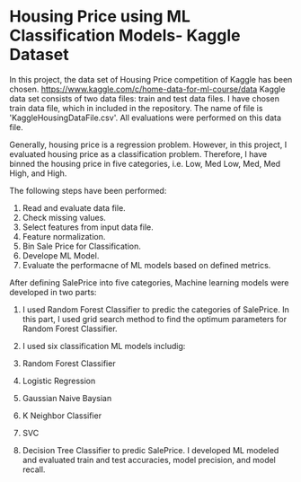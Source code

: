 # Housing Price using ML Classification Models- Kaggle Dataset

In this project, the data set of Housing Price competition of Kaggle has been chosen. https://www.kaggle.com/c/home-data-for-ml-course/data
Kaggle data set consists of two data files: train and test data files. I have chosen train data file, which in included in the repository. The name of file is 'KaggleHousingDataFile.csv'. All evaluations were performed on this data file.

Generally, housing price is a regression problem. However, in this project, I evaluated housing price as a classification problem. Therefore, I have binned the housing price in five categories, i.e. Low, Med Low, Med, Med High, and High.

The following steps have been performed:
1) Read and evaluate data file. 
2) Check missing values. 
3) Select features from input data file. 
4) Feature normalization. 
5) Bin Sale Price for Classification. 
6) Develope ML Model. 
7) Evaluate the performacne of ML models based on defined metrics.

After defining SalePrice into five categories, Machine learning models were developed in two parts:

1) I used Random Forest Classifier to predic the categories of SalePrice. In this part, I used grid search method to find the optimum parameters for Random Forest Classifier.

2) I used six classification ML models includig: 
1) Random Forest Classifier 
2) Logistic Regression 
3) Gaussian Naive Baysian 
4) K Neighbor Classifier 
5) SVC 
6) Decision Tree Classifier
to predic SalePrice. I developed ML modeled and evaluated train and test accuracies, model precision, and model recall.
